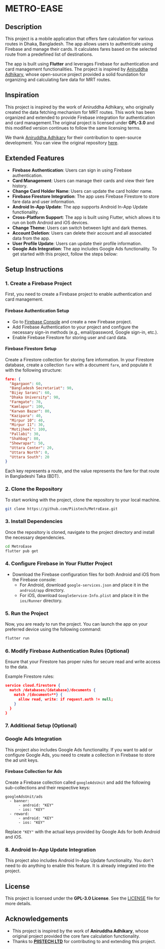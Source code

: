

# METRO-EASE

## Description

This project is a mobile application that offers fare calculation for various routes in Dhaka, Bangladesh. The app allows users to authenticate using Firebase and manage their cards. It calculates fares based on the selected route from a predefined list of destinations.

The app is built using **Flutter** and leverages Firebase for authentication and card management functionalities. The project is inspired by [Aniruddha Adhikary](https://github.com/aniruddha-adhikary), whose open-source project provided a solid foundation for organizing and calculating fare data for MRT routes.


## Inspiration
This project is inspired by the work of Aniruddha Adhikary, who originally created the data fetching mechanism for MRT routes. This work has been organized and extended to provide Firebase integration for authentication and card management.The original project is licensed under **GPL-3.0** and this modified version continues to follow the same licensing terms.

We thank [Aniruddha Adhikary](https://github.com/aniruddha-adhikary) for their contribution to open-source development. You can view the original repository [here](https://github.com/aniruddha-adhikary/mrt-buddy/).

## Extended Features
- **Firebase Authentication**: Users can sign in using Firebase authentication.
- **Card Management**: Users can manage their cards and view their fare history.
- **Change Card Holder Name**: Users can update the card holder name.
- **Firebase Firestore Integration**: The app uses Firebase Firestore to store fare data and user information.
- **Android In-App Update**: The app supports Android In-App Update functionality.
- **Cross-Platform Support**: The app is built using Flutter, which allows it to run on both Android and iOS devices.
- **Change Theme**: Users can switch between light and dark themes.
- **Account Deletion**: Users can delete their account and all associated data from the app.
- **User Profile Update**: Users can update their profile information.
- **Google Ads Integration**: The app includes Google Ads functionality.
    To get started with this project, follow the steps below:


## Setup Instructions

### 1. Create a Firebase Project

First, you need to create a Firebase project to enable authentication and card management.

#### Firebase Authentication Setup
- Go to [Firebase Console](https://console.firebase.google.com/) and create a new Firebase project.
- Add Firebase Authentication to your project and configure the necessary sign-in methods (e.g., email/password, Google sign-in, etc.).
- Enable Firebase Firestore for storing user and card data.

#### Firebase Firestore Setup

Create a Firestore collection for storing fare information. In your Firestore database, create a collection `fare` with a document `fare`, and populate it with the following structure:

```json
fare: {
  "Agargaon": 60,
  "Bangladesh Secretariat": 90,
  "Bijay Sarani": 60,
  "Dhaka University": 90,
  "Farmgate": 70,
  "Kamlapur": 100,
  "Karwan Bazar": 80,
  "Kazipara": 40,
  "Mirpur 10": 40,
  "Mirpur 11": 30,
  "Motijheel": 100,
  "Pallabi": 30,
  "Shahbag": 80,
  "Shewrapar": 50,
  "Uttara Center": 20,
  "Uttara North": 0,
  "Uttara South": 20
}
```

Each key represents a route, and the value represents the fare for that route in Bangladeshi Taka (BDT).

### 2. Clone the Repository

To start working with the project, clone the repository to your local machine.

```bash
git clone https://github.com/Piistech/MetroEase.git
```

### 3. Install Dependencies

Once the repository is cloned, navigate to the project directory and install the necessary dependencies.

```bash
cd MetroEase
flutter pub get
```

### 4. Configure Firebase in Your Flutter Project

- Download the Firebase configuration files for both Android and iOS from the Firebase console:
  - For Android, download `google-services.json` and place it in the `android/app` directory.
  - For iOS, download `GoogleService-Info.plist` and place it in the `ios/Runner` directory.

### 5. Run the Project

Now, you are ready to run the project. You can launch the app on your preferred device using the following command:

```bash
flutter run
```

### 6. Modify Firebase Authentication Rules (Optional)

Ensure that your Firestore has proper rules for secure read and write access to the data.

Example Firestore rules:

```json
service cloud.firestore {
  match /databases/{database}/documents {
    match /{document=**} {
      allow read, write: if request.auth != null;
    }
  }
}
```

### 7. Additional Setup (Optional)


### Google Ads Integration

This project also includes Google Ads functionality. If you want to add or configure Google Ads, you need to create a collection in Firebase to store the ad unit keys.

#### Firebase Collection for Ads

Create a Firebase collection called `googleAdsUnit` and add the following sub-collections and their respective keys:

```
googleAdsUnit/ads
  - banner: 
      - android: "KEY"
      - ios: "KEY"
  - reward:
      - android: "KEY"
      - ios: "KEY"
```

Replace `"KEY"` with the actual keys provided by Google Ads for both Android and iOS.


### 8. Android In-App Update Integration

This project also includes Android In-App Update functionality. You don't need to do anything to enable this feature. It is already integrated into the project.

## License

This project is licensed under the **GPL-3.0 License**. See the [LICENSE](LICENSE) file for more details.

## Acknowledgements

- This project is inspired by the work of **Aniruddha Adhikary**, whose original project provided the core fare calculation functionality.
- Thanks to **[PIISTECH LTD](https://www.piistech.com/)** for contributing to and extending this project.
